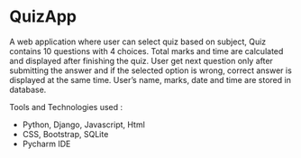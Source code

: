 # QuizApp

A web application where user can select quiz based on subject, Quiz contains 10 questions with 4 choices. Total marks 
and time are calculated and displayed after finishing the quiz. User get next question only after submitting the answer and if the selected 
option is wrong, correct answer is displayed at the same time. User’s name, marks, date and time are stored in database.

Tools and Technologies used :
- Python, Django, Javascript, Html
- CSS, Bootstrap, SQLite
- Pycharm IDE
